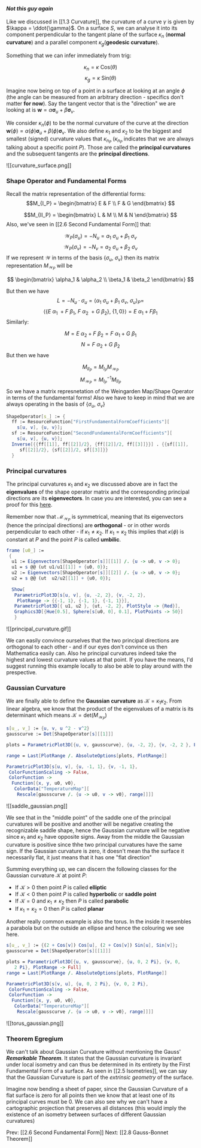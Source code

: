 #### *Not this guy again*

Like we discussed in [[1.3 Curvature]], the curvature of a curve $\gamma$ is given by $\kappa = \ddot{\gamma}$. On a surface $S$, we can analyse it into its component perpendicular to the tangent plane of the surface $\kappa_n$ (**normal curvature**) and a parallel component $\kappa_g$(**geodesic curvature**).

Something that we can infer immediately from trig:

$$\kappa_n = \kappa\ \text{Cos}(\theta)$$
$$\kappa_g = \kappa\ \text{Sin}(\theta)$$

Imagine now being on top of a point in a surface at looking at an angle $\phi$ (the angle can be measured from an arbitrary direction - specifics don't matter **for now**). Say the tangent vector that is the "direction" we are looking at is $\boldsymbol{w} = \alpha \boldsymbol{\sigma}_u + \beta \boldsymbol{\sigma}_v$. 

We consider $\kappa_n(\phi)$ to be the normal curvature of the curve at the direction $\boldsymbol{w}(\phi) = \alpha(\phi)\boldsymbol{\sigma}_u + \beta(\phi)\boldsymbol{\sigma}_v$. We also define $\kappa_1$ and $\kappa_2$ to be the biggest and smallest (signed) curvature values that $\kappa_{n_P}$  ($\kappa_{n_P}$ indicates that we are always talking about a specific point $P$). Those are called the **principal curvatures** and the subsequent tangents are the **principal directions**. 


![[curvature_surface.png]]

### Shape Operator and Fundamental Forms

Recall the matrix representation of the differential forms:
$$M_{I_P} = 
\begin{bmatrix}
E & F \\
F & G
\end{bmatrix}
$$

$$M_{II_P} = 
\begin{bmatrix}
L & M \\
M & N
\end{bmatrix}
$$
Also, we've seen in [[2.6 Second Fundamental Form]] that:

$$\mathcal{W}_P(\sigma_u) = -N_u = a_1\ \sigma_u + \beta_1 \ \sigma_v$$
$$\mathcal{W}_P(\sigma_v) = -N_v = a_2\ \sigma_u + \beta_2\ \sigma_v$$
If we represent $\mathcal{W}$ in terms of the basis $\{\sigma_u,\ \sigma_v\}$ then its matrix representation $M_{\mathcal{W}_P}$ will be

$$
\begin{bmatrix}
\alpha_1 & \alpha_2 \\
\beta_1 & \beta_2
\end{bmatrix}
$$

But then we have 
$$L = -N_u\cdot\sigma_u=\left<\alpha_1\ \sigma_u +\beta_1\ \sigma_v,\ \sigma_u \right>_P= $$
$$\left<\{E\ \alpha_1\  +F\ \beta_1 ,\ F\ \alpha_2\ +G\ \beta_2 \},\ \{1, 0\}\right> = E\ \alpha_1 + F \beta_1$$
Similarly:

$$M = E\ \alpha_2  + F\ \beta_2 = F\ \alpha_1  + G\ \beta_1$$
$$N = F\ \alpha_2  + G\ \beta_2$$
But then we have

$$M_{II_P} = M_{I_P}M_{\mathcal{W}_P}$$
$$M_{\mathcal{W}_P} = M_{I_P}^{-1}M_{II_P}$$
So we have a matrix represnetation of the Weingarden Map/Shape Operator in terms of the fundamental forms! Also we have to keep in mind that we are always operating in the basis of $\{\sigma_u,\ \sigma_v\}$ 


```mathematica
ShapeOperator[s_] := {
  ff := ResourceFunction["FirstFundamentalFormCoefficients"][
    s[u, v], {u, v}];
  sf := ResourceFunction["SecondFundamentalFormCoefficients"][
    s[u, v], {u, v}];
  Inverse[{{ff[[1]], ff[[2]]/2}, {ff[[2]]/2, ff[[3]]}}] . {{sf[[1]], 
     sf[[2]]/2}, {sf[[2]]/2, sf[[3]]}}
  }
```

### Principal curvatures

The principal curvatures $\kappa_1$ and $\kappa_2$ we discussed above are in fact the **eigenvalues** of the shape operator matrix and the corresponding principal directions are its **eigenvectors**. In case you are interested, you can see a proof for this [here](https://web.mit.edu/hyperbook/Patrikalakis-Maekawa-Cho/node30.html). 

Remember now that $\mathcal{M}_{\mathcal{W}_P}$ is symmetrical, meaning that its eigenvectors (hence the principal directions) are **orthogonal** -  or in other words perpendicular to each other - if $\kappa_1 \neq \kappa_2$. If $\kappa_1 = \kappa_2$ this implies that $\kappa(\phi)$ is constant at $P$ and the point $P$ is called **umbilic**.

```mathematica
frame [u0_] :=
 {
  u1 := Eigenvectors[ShapeOperator[s]][[1]] /. {u -> u0, v -> 0};
  u1 = s @@ (ut u1/u1[[1]] + {u0, 0});
  u2 := Eigenvectors[ShapeOperator[s]][[2]] /. {u -> u0, v -> 0};
  u2 = s @@ (ut  u2/u2[[1]] + {u0, 0});
  
  Show[
   ParametricPlot3D[s[u, v], {u, -2, 2}, {v, -2, 2}, 
    PlotRange -> {{-1, 1}, {-1, 1}, {-1, 1}}],
   ParametricPlot3D[{ u1, u2 }, {ut, -2, 2}, PlotStyle -> {Red}],
   Graphics3D[{Hue[0.5], Sphere[s[u0, 0], 0.1], PlotPoints -> 50}]
   }
```
![[principal_curvature.gif]]

We can easily convince ourselves that the two principal directions are orthogonal to each other - and if our eyes don't convince us then Mathematica easily can. Also he principal curvatures indeed take the highest and lowest curvature values at that point. If you have the means, I'd suggest running this example locally to also be able to play around with the prespective.

### Gaussian Curvature

We are finally able to define the **Gaussian curvature** as $\mathcal{K} = \kappa_1 \kappa_2$. From linear algebra, we know that the product of the eigenvalues of a matrix is its determinant which means $\mathcal{K} = \text{det}(M_{\mathcal{W}_P})$ 

```mathematica
s[u_, v_] := {u, v, u ^2 - v^2}
gausscurve := Det[ShapeOperator[s][[1]]]

plots = ParametricPlot3D[{u, v, gausscurve}, {u, -2, 2}, {v, -2, 2 }, PlotRange -> Full]

range = Last[PlotRange /. AbsoluteOptions[plots, PlotRange]]

ParametricPlot3D[s[u, v], {u, -1, 1}, {v, -1, 1}, 
 ColorFunctionScaling -> False,
 ColorFunction -> 
  Function[{x, y, u0, v0}, 
   ColorData["TemperatureMap"][
    Rescale[gausscurve /. {u -> u0, v -> v0}, range]]]]
```

![[saddle_gaussian.png]]

We see that in the "middle point" of the saddle one of the principal curvatures will be positive and another will be negative creating the recognizable saddle shape, hence the Gaussian curvature will be negative since $\kappa_1$ and $\kappa_2$ have opposite signs. Away from the middle the Gaussian curvature is positive since thhe two principal curvatures have the same sign. If the Gaussian curvature is zero, it doesn't mean tha the surface it necessarily flat, it just means that it has one "flat direction"

Summing everything up, we can discern the following classes for the Gaussian curvature $\mathcal{K}$ at point $P$:

* If $\mathcal{K} > 0$ then point $P$ is called **elliptic**
* If $\mathcal{K} < 0$ then point $P$ is called **hyperbolic** or **saddle point**
* If $\mathcal{K} = 0$ and $\kappa_1 \neq \kappa_2$ then $P$ is called **parabolic**
* If $\kappa_1 = \kappa_2 = 0$ then $P$ is called **planar**

Another really common example is also the torus. In the inside it resembles a parabola but on the outside an ellipse and hence the colouring we see here.

```mathematica
s[u_, v_] := {(2 + Cos[v]) Cos[u], (2 + Cos[v]) Sin[u], Sin[v]};
gausscurve = Det[ShapeOperator[s][[1]]]

plots = ParametricPlot3D[{u, v, gausscurve}, {u, 0, 2 Pi}, {v, 0, 
   2 Pi}, PlotRange -> Full]
range = Last[PlotRange /. AbsoluteOptions[plots, PlotRange]]

ParametricPlot3D[s[v, u], {u, 0, 2 Pi}, {v, 0, 2 Pi}, 
 ColorFunctionScaling -> False, 
 ColorFunction -> 
  Function[{x, y, u0, v0}, 
   ColorData["TemperatureMap"][
    Rescale[gausscurve /. {u -> u0, v -> v0}, range]]]]
```

![[torus_gaussian.png]]

### Theorem Egregium

We can't talk about Gaussian Curvature without mentioning the Gauss' ***Remarkable Theorem***. It states that the Gaussian curvature is invariant under local isometry and can thus be determined in its entirety by the First Fundamental Form of a surface. As seen in [[2.5 Isometries]], we can say that the Gaussian Curvature is part of the *extrinsic geometry* of the surface.

Imagine now bending a sheet of paper, since the Gaussian Curvature of a flat surface is zero for all points then we know that at least one of its principal curves must be 0. We can also see why we can't have a cartographic projection that preserves all distances (this would imply the existence of an isometry between surfaces of different Gaussian curvatures)

Prev: [[2.6 Second Fundamental Form]]
Next: [[2.8 Gauss-Bonnet Theorem]]
